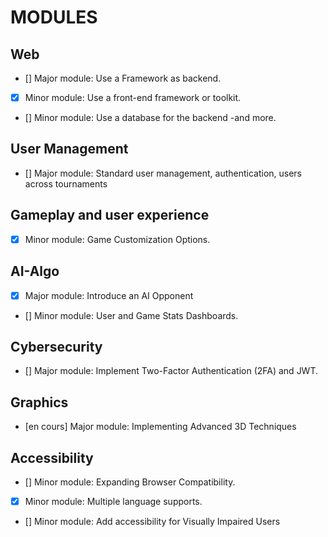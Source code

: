# MODULES

## Web
- [] Major module: Use a Framework as backend.
- [x] Minor module: Use a front-end framework or toolkit.
- [] Minor module: Use a database for the backend -and more.

## User Management
- [] Major module: Standard user management, authentication, users across tournaments


## Gameplay and user experience
- [x] Minor module: Game Customization Options.

## AI-Algo
- [x] Major module: Introduce an AI Opponent
- [] Minor module: User and Game Stats Dashboards.

## Cybersecurity
- [] Major module: Implement Two-Factor Authentication (2FA) and JWT.

## Graphics
- [en cours] Major module: Implementing Advanced 3D Techniques

## Accessibility
- [] Minor module: Expanding Browser Compatibility.
- [x] Minor module: Multiple language supports.
- [] Minor module: Add accessibility for Visually Impaired Users
